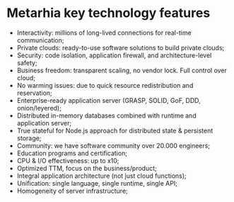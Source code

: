 # Metarhia key technology features

- Interactivity: millions of long-lived connections for real-time communication;
- Private clouds: ready-to-use software solutions to build private clouds;
- Security: code isolation, application firewall, and architecture-level safety;
- Business freedom: transparent scaling, no vendor lock. Full control over cloud;
- No warming issues: due to quick resource redistribution and reservation;
- Enterprise-ready application server (GRASP, SOLID, GoF, DDD, onion/leyered);
- Distributed in-memory databases combined with runtime and application server;
- True stateful for Node.js approach for distributed state & persistent storage;
- Community: we have software community over 20.000 engineers;
- Education programs and certification;
- CPU & I/O effectiveness: up to x10;
- Optimized TTM, focus on the business/product;
- Integral application architecture (not just cloud functions);
- Unification: single language, single runtime, single API;
- Homogeneity of server infrastructure;
